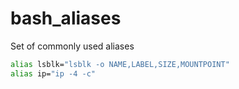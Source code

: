 # bash_aliases
Set of commonly used aliases

```bash
alias lsblk="lsblk -o NAME,LABEL,SIZE,MOUNTPOINT"
alias ip="ip -4 -c"
```
